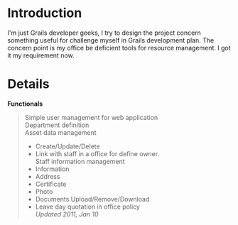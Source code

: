# Introduction #
I'm just Grails developer geeks, I try to design the project concern something useful for challenge myself in Grails development plan. The concern point is my office be deficient tools for resource management. I got it my requirement now.

# Details #

**Functionals**<br />
> Simple user management for web application<br />
> Department definition<br />
> Asset data management<br />
> - Create/Update/Delete<br />
> - Link with staff in a office for define owner.<br />
> Staff information management<br />
> - Information<br />
> - Address<br />
> - Certificate<br />
> - Photo<br />
> - Documents Upload/Remove/Download<br />
> - Leave day quotation in office policy<br />
_Updated 2011, Jan 10_
